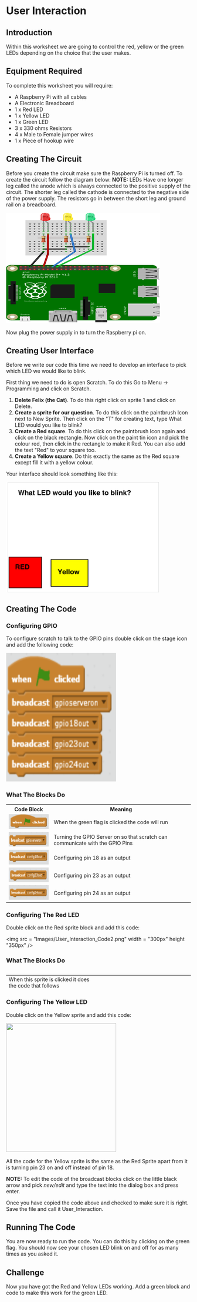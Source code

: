 <link rel="stylesheet" type="text/css" href="C:/Users/kez/Documents/GitHub/DundeeRJam/Resources/mystyle.css">

# User Interaction
## Introduction
Within this worksheet we are going to control the red, yellow or the green LEDs depending on the choice that the user makes.

## Equipment Required
To complete this worksheet you will require:
* A Raspberry Pi with all cables
* A Electronic Breadboard
* 1 x Red LED
* 1 x Yellow LED
* 1 x Green LED
* 3 x 330 ohms Resistors
* 4 x Male to Female jumper wires
* 1 x Piece of hookup wire

## Creating The Circuit
Before you create the circuit make sure the Raspberry Pi is turned off.
To create the circuit follow the diagram below:
**NOTE:** LEDs Have one longer leg called the anode which is always connected to the positive supply of the circuit. The shorter leg called the cathode is connected to the negative side of the power supply. The resistors go in between the short leg and ground rail on a breadboard.

<img src = "Images/LEDs.png" width = "420px" height = "300px" />

Now plug the power supply in to turn the Raspberry pi on.

## Creating User Interface
Before we write our code this time we need to develop an interface to pick which LED we would like to blink.

First thing we need to do is open Scratch. To do this Go to Menu -> Programming and click on Scratch.

1. **Delete Felix (the Cat)**. To do this right click on sprite 1 and click on Delete.
2. **Create a sprite for our question**. To do this click on the paintbrush Icon next to New Sprite. Then click on the "T" for creating text, type What LED would you like to blink?
3. **Create a Red square**. To do this click on the paintbrush Icon again and click on the black rectangle. Now click on the paint tin icon and pick the colour red, then click in the rectangle to make it Red. You can also add the text "Red" to your square too.
4. **Create a Yellow square**. Do this exactly the same as the Red square except fill it with a yellow colour.

Your interface should look something like this:

<img src = "Images/User_Interaction.png" width = "420px" height = "300px" />

## Creating The Code
### **Configuring GPIO**
To configure scratch to talk to the GPIO pins double click on the stage icon and add the following code:

<img src = "Images/User_Interaction_Code1.png" width = "300px" height = "350px" />

### **What The Blocks Do**
<table style = "width:100%">
  <tr>
    <th> Code Block </th>
    <th> Meaning </th>
  </tr>
  <tr>
    <td> <img src = "Images/Green_Flag.png" width = "150px" height = "40px" /> </td>
    <td> When the green flag is clicked the code will run </td>
  </tr>
  <tr>
    <td> <img src = "Images/GPIO_Server.png" width = "150px" height = "40px" /> </td>
    <td> Turning the GPIO Server on so that scratch can communicate with the GPIO Pins </td>
  </tr>
  <tr>
    <td> <img src = "Images/18_out.png" width = "150px" height = "40px" /> </td>
    <td>  Configuring pin 18 as an output </td>
  </tr>
  <tr>
    <td> <img src = "Images/23_out.png" width = "150px" height = "40px" /> </td>
    <td>  Configuring pin 23 as an output </td>
  </tr>
  <tr>
    <td> <img src = "Images/24_out.png" width = "150px" height = "40px" /> </td>
    <td>  Configuring pin 24 as an output </td>
  </tr>
<table>

### **Configuring The Red LED**
Double click on the Red sprite block and add this code:

<img src = "Images/User_Interaction_Code2.png" width = "300px" height "350px" />

### **What The Blocks Do**
<table style = "width:100%>
  <tr>
    <th> Code Block </th>
    <th> Meaning </th>
  </tr>
  <tr>
    <td> img src = "Images/Sprite_Clicked.png" width = "150px" height = "40px" /> </td>
    <td> When this sprite is clicked it does the code that follows </td>
  </tr>
  <tr>
    <td> img src = "Images/Ask_Wait.png" width = "150px" height = "40px" /> </td>
    <td> This allows you to ask a question and wait for a response </td>
  </tr>
  <tr>
    <td> img src = "Images/Repeat.png" width = "150px" height = "40px" /> </td>
    <td> This block makes the code inside it repeat a given number of times </td>
  </tr>
  <tr>
    <td> img src = "Images/Answer.png" width = "150px" height = "40px" /> </td>
    <td>  This stores the answer to a question. When attached to the repeat block the code will run that many times </td>
  </tr>
  <tr>
    <td> img src = "Images/18.on.png" width = "150px" height = "40px" /> </td>
    <td> Giving pin 18 power and turning the red LED on </td>
  </tr>
  <tr>
    <td> img src = "Images/Wait.png" width = "150px" height = "40px" /> </td>
    <td> This makes the program pause for 1 second </td>
  </tr>
  <tr>
    <td> img src = "Images/18_off.png" width = "150px" height = "40px" /> </td>
    <td> Taking power away from pin 18 and turning the red LED off </td>
  </tr>
</table>

### **Configuring The Yellow LED**
Double click on the Yellow sprite and add this code:

<img src = "User_Interaction_Code3.png" width = "300px" height = "350px" />

All the code for the Yellow sprite is the same as the Red Sprite apart from it is turning pin 23 on and off instead of pin 18.

**NOTE:** To edit the code of the broadcast blocks click on the little black arrow and pick *new/edit* and type the text into the dialog box and press enter.

Once you have copied the code above and checked to make sure it is right. Save the file and call it User_Interaction.

## Running The Code
You are now ready to run the code. You can do this by clicking on the green flag. You should now see your chosen LED blink on and off for as many times as you asked it.

## Challenge
Now you have got the Red and Yellow LEDs working. Add a green block and code to make this work for the green LED.
